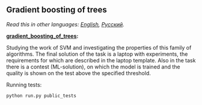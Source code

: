 ## Gradient boosting of trees

*Read this in other languages: [English](README.md), [Русский](README.ru.md).*

<b> [gradient_boosting_of_trees](./gradient_boosting_of_trees.ipynb): </b><br>

Studying the work of SVM and investigating the properties of this family of algorithms. The final solution of
the task is a laptop with experiments, the requirements for which are described in the laptop template.
Also in the task there is a contest (ML-solution), on which the model is trained and the quality is shown on
the test above the specified threshold.

Running tests:
```bash
python run.py public_tests
```
